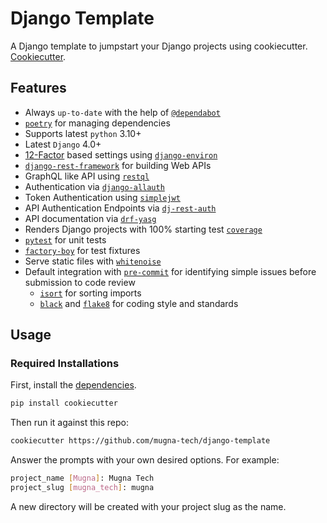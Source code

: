 # Django Template

A Django template to jumpstart your Django projects using cookiecutter. [Cookiecutter](https://github.com/cookiecutter/cookiecutter).  

## Features

- Always `up-to-date` with the help of [`@dependabot`](https://dependabot.com/)
- [`poetry`](https://github.com/python-poetry/poetry) for managing dependencies
- Supports latest `python` 3.10+
- Latest `Django` 4.0+
- [12-Factor](https://www.12factor.net/) based settings using [`django-environ`](https://github.com/joke2k/django-environ)
- [`django-rest-framework`](https://github.com/encode/django-rest-framework) for building Web APIs
- GraphQL like API using [`restql`](https://github.com/yezyilomo/django-restql)
- Authentication via [`django-allauth`](https://github.com/pennersr/django-allauth)
- Token Authentication using [`simplejwt`](https://github.com/jazzband/djangorestframework-simplejwt)
- API Authentication Endpoints via [`dj-rest-auth`](https://github.com/iMerica/dj-rest-auth)
- API documentation via [`drf-yasg`](https://github.com/axnsan12/drf-yasg)
- Renders Django projects with 100% starting test [`coverage`](https://github.com/nedbat/coveragepy)
- [`pytest`](https://pytest.org/) for unit tests
- [`factory-boy`](https://github.com/FactoryBoy/factory_boy) for test fixtures
- Serve static files with [`whitenoise`](https://whitenoise.readthedocs.io/)
- Default integration with [`pre-commit`](https://github.com/pre-commit/pre-commit) for identifying simple issues before submission to code review
  - [`isort`](https://github.com/timothycrosley/isort) for sorting imports
  - [`black`](https://github.com/psf/black) and [`flake8`](https://gitlab.com/pycqa/flake8) for coding style and standards

## Usage

### Required Installations

First, install the [dependencies](https://cookiecutter.readthedocs.io/en/latest/).
```bash
pip install cookiecutter
```

Then run it against this repo:
```bash
cookiecutter https://github.com/mugna-tech/django-template
```

Answer the prompts with your own desired options. For example:
```bash
project_name [Mugna]: Mugna Tech
project_slug [mugna_tech]: mugna
```

A new directory will be created with your project slug as the name.
